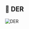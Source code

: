 ## :page_with_curl: DER  

![DER](https://github.com/equipe-tetris/itseasy/blob/master/resource/images/der/DER.jpeg "DER")<br>


